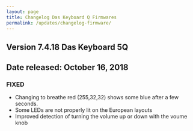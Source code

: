 ```yaml
---
layout: page
title: Changelog Das Keyboard Q Firmwares
permalink: /updates/changelog-firmware/
---
```


## Version 7.4.18 Das Keyboard 5Q

## Date released: October 16, 2018

### FIXED

- Changing to breathe red (255,32,32) shows some blue after a few seconds. 
- Some LEDs are not properly lit on the European layouts
- Improved detection of turning the volume up or down with the voume knob


